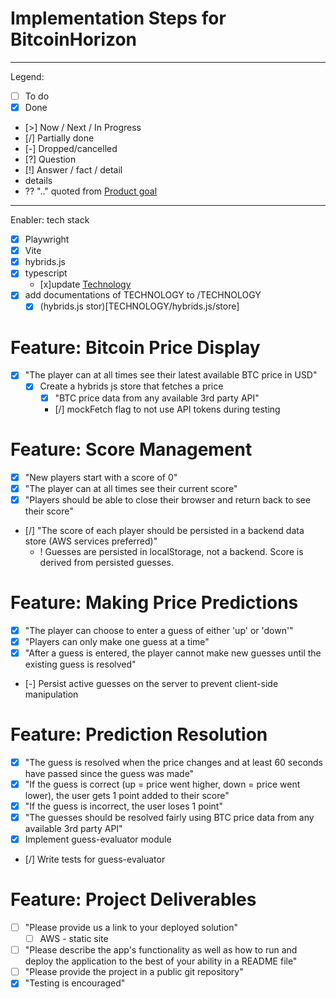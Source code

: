 # Implementation Steps for BitcoinHorizon

---
Legend:

- [ ] To do
- [x] Done
- [>] Now / Next / In Progress
- [/] Partially done
- [-] Dropped/cancelled
- [?] Question
- [!] Answer / fact / detail
- details
- ?? ".." quoted from [Product goal](PRODUCT_GOAL.md)

---
Enabler: tech stack

- [x] Playwright
- [x] Vite
- [x] hybrids.js
- [x] typescript
  - [x]update [Technology](TECHNOLOGY.md)
- [x] add documentations of TECHNOLOGY to /TECHNOLOGY
  - [x] (hybrids.js stor)[TECHNOLOGY/hybrids.js/store]

# Feature: Bitcoin Price Display

- [x] "The player can at all times see their latest available BTC price in USD"
  - [x] Create a hybrids js store that fetches a price
    - [x] "BTC price data from any available 3rd party API"
    - [/] mockFetch flag to not use API tokens during testing

# Feature: Score Management

- [x] "New players start with a score of 0"
- [x] "The player can at all times see their current score"
- [x] "Players should be able to close their browser and return back to see their score"
- [/] "The score of each player should be persisted in a backend data store (AWS services preferred)"
  - ! Guesses are persisted in localStorage, not a backend. Score is derived from persisted guesses.

# Feature: Making Price Predictions

- [x] "The player can choose to enter a guess of either 'up' or 'down'"
- [x] "Players can only make one guess at a time"
- [x] "After a guess is entered, the player cannot make new guesses until the existing guess is resolved"
- [-] Persist active guesses on the server to prevent client-side manipulation

# Feature: Prediction Resolution

- [x] "The guess is resolved when the price changes and at least 60 seconds have passed since the guess was made"
- [x] "If the guess is correct (up = price went higher, down = price went lower), the user gets 1 point added to their
  score"
- [x] "If the guess is incorrect, the user loses 1 point"
- [x] "The guesses should be resolved fairly using BTC price data from any available 3rd party API"
- [x] Implement guess-evaluator module
- [/] Write tests for guess-evaluator

# Feature: Project Deliverables

- [ ] "Please provide us a link to your deployed solution"
  - [ ] AWS - static site
- [ ] "Please describe the app's functionality as well as how to run and deploy the application to the best of your
  ability in a README file"
- [ ] "Please provide the project in a public git repository"
- [x] "Testing is encouraged"

